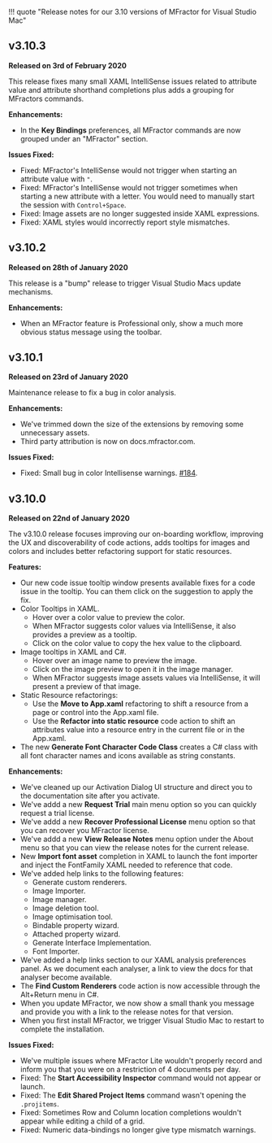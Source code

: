 !!! quote "Release notes for our 3.10 versions of MFractor for Visual Studio Mac"

## v3.10.3
**Released on 3rd of February 2020**

This release fixes many small XAML IntelliSense issues related to attribute value and attribute shorthand completions plus adds a grouping for MFractors commands.

**Enhancements:**

 * In the **Key Bindings** preferences, all MFractor commands are now grouped under an "MFractor" section.

**Issues Fixed:**

 * Fixed: MFractor's IntelliSense would not trigger when starting an attribute value with `"`.
 * Fixed: MFractor's IntelliSense would not trigger sometimes when starting a new attribute with a letter. You would need to manually start the session with `Control+Space`.
 * Fixed: Image assets are no longer suggested inside XAML expressions.
 * Fixed: XAML styles would incorrectly report style mismatches.

## v3.10.2
**Released on 28th of January 2020**

This release is a "bump" release to trigger Visual Studio Macs update mechanisms.

**Enhancements:**

 * When an MFractor feature is Professional only, show a much more obvious status message using the toolbar.

## v3.10.1
**Released on 23rd of January 2020**

Maintenance release to fix a bug in color analysis.

**Enhancements:**

 * We've trimmed down the size of the extensions by removing some unnecessary assets.
 * Third party attribution is now on docs.mfractor.com.

**Issues Fixed:**

 * Fixed: Small bug in color Intellisense warnings. [#184](https://github.com/mfractor/mfractor-feedback/issues/184).

## v3.10.0
**Released on 22nd of January 2020**

The v3.10.0 release focuses improving our on-boarding workflow, improving the UX and discoverability of code actions, adds tooltips for images and colors and includes better refactoring support for static resources.

**Features:**

 * Our new code issue tooltip window presents available fixes for a code issue in the tooltip. You can them click on the suggestion to apply the fix.
 * Color Tooltips in XAML.
    * Hover over a color value to preview the color.
    * When MFractor suggests color values via IntelliSense, it also provides a preview as a tooltip.
    * Click on the color value to copy the hex value to the clipboard.
 * Image tooltips in XAML and C#.
    * Hover over an image name to preview the image.
    * Click on the image preview to open it in the image manager.
    * When MFractor suggests image assets values via IntelliSense, it will present a preview of that image.
 * Static Resource refactorings:
   * Use the **Move to App.xaml** refactoring to shift a resource from a page or control into the App.xaml file.
   * Use the **Refactor into static resource** code action to shift an attributes value into a resource entry in the current file or in the App.xaml.
 * The new **Generate Font Character Code Class** creates a C# class with all font character names and icons available as string constants.

**Enhancements:**

 * We've cleaned up our Activation Dialog UI structure and direct you to the documentation site after you activate.
 * We've addd a new **Request Trial** main menu option so you can quickly request a trial license.
 * We've addd a new **Recover Professional License** menu option so that you can recover you MFractor license.
 * We've addd a new **View Release Notes** menu option under the About menu so that you can view the release notes for the current release.
 * New **Import font asset** completion in XAML to launch the font importer and inject the FontFamily XAML needed to reference that code.
 * We've added help links to the following features:
    * Generate custom renderers.
    * Image Importer.
    * Image manager.
    * Image deletion tool.
    * Image optimisation tool.
    * Bindable property wizard.
    * Attached property wizard.
    * Generate Interface Implementation.
    * Font Importer.
 * We've added a help links section to our XAML analysis preferences panel. As we document each analyser, a link to view the docs for that analyser become available.
 * The **Find Custom Renderers** code action is now accessible through the Alt+Return menu in C#.
 * When you update MFractor, we now show a small thank you message and provide you with a link to the release notes for that version.
 * When you first install MFractor, we trigger Visual Studio Mac to restart to complete the installation.

**Issues Fixed:**

 * We've multiple issues where MFractor Lite wouldn't properly record and inform you that you were on a restriction of 4 documents per day.
 * Fixed: The **Start Accessibility Inspector** command would not appear or launch.
 * Fixed: The **Edit Shared Project Items** command wasn't opening the `.projitems`.
 * Fixed: Sometimes Row and Column location completions wouldn't appear while editing a child of a grid.
 * Fixed: Numeric data-bindings no longer give type mismatch warnings.
